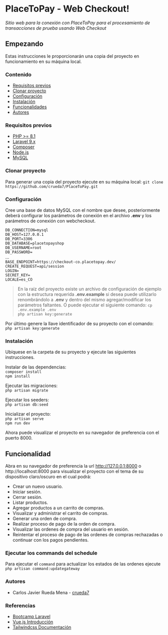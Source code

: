 # PlaceToPay - Web Checkout!

*Sitio web para la conexión con PlaceToPay para el procesamiento de transacciones de prueba usando Web Checkout* 

## Empezando

Estas instrucciones le proporcionarán una copia del proyecto en funcionamiento en su máquina local.

### Contenido

- [Requisitos previos](#install)
- [Clonar proyecto](#Usage)
- [Configuración](#Configuración)
- [Instalación](#Instalación)
- [Funcionalidades](#Funcionalidad)
- [Autores](#Autores)

### Requisitos previos

- [PHP >= 8.1](https://www.php.net/manual/en/getting-started.php)
- [Laravel 9.x](https://laravel.com/docs/9.x/installation)
- [Composer](https://getcomposer.org/doc/00-intro.md)
- [Node.js](https://nodejs.org/en/docs/guides/getting-started-guide/)
- [MySQL](https://dev.mysql.com/doc/mysql-getting-started/en/)

### Clonar proyecto

Para generar una copia del proyecto ejecute en su máquina local:
`git clone https://github.com/crueda7/PlaceToPay.git`

### Configuración

Cree una base de datos MySQL con el nombre que desee,  posteriormente deberá configurar los parámetros de conexión en el archivo **.env** y los parámetros de conexión con webcheckout.

`DB_CONNECTION=mysql`    
`DB_HOST=127.0.0.1`    
`DB_PORT=3306`    
`DB_DATABASE=placetopayshop`    
`DB_USERNAME=root`    
`DB_PASSWORD=`    
...  
`BASE_ENDPOINT=https://checkout-co.placetopay.dev/`  
`CREATE_REQUEST=api/session`    
`LOGIN=`    
`SECRET_KEY=`    
`LOCALE=es_CO`  

> En la raíz del proyecto existe un archivo de configuración de ejemplo con la estructura requerida **.env.example** si desea puede utilizarlo renombrándolo a **.env** y dentro del mismo agregar/modificar los parámetros faltantes.
> O puede ejecutar el siguiente comando:
> `cp .env.example .env`  
> `php artisan key:generate`

Por último genere la llave identificador de su proyecto con el comando:  
`php artisan key:generate`

### Instalación

Ubíquese en la carpeta de su proyecto y ejecute las siguientes instrucciones.

Instalar de las dependencias:  
`composer install`  
`npm install`

Ejecutar las migraciones:  
`php artisan migrate`

Ejecutar los seeders:  
`php artisan db:seed`

Inicializar el proyecto:  
`php artisan serve`  
`npm run dev`

Ahora puede visualizar el proyecto en su navegador de preferencia con el puerto 8000.

## Funcionalidad

Abra en su navegador de preferencia la url http://127.0.0.1:8000 o  http://localhost:8000 para visualizar el proyecto con el tema de su dispositivo claro/oscuro en el cual podrá:

- Crear un nuevo usuario.
- Iniciar sesión.
- Cerrar sesión.
- Listar productos.
- Agregar productos a un carrito de compras.
- Visualizar y administrar el carrito de compras.
- Generar una orden de compra.
- Realizar proceso de pago de la orden de compra.
- Visualizar las ordenes de compra del usuario en sesión.
- Reintentar el proceso de pago de las ordenes de compras rechazadas o continuar con los pagos pendientes.

### Ejecutar los commands del schedule

Para ejecutar el `command` para actualizar los estados de las ordenes ejecute  `php artisan command:updategateway`

### Autores

- Carlos Javier Rueda Mena - [crueda7](https://github.com/crueda7)

### Referencias

- [Bootcamp Laravel](https://bootcamp.laravel.com/)
- [Vue.js Introducción](https://vuejs.org/guide/introduction.html)
- [Tailwindcss Documentación](https://tailwindcss.com/docs/installation)

